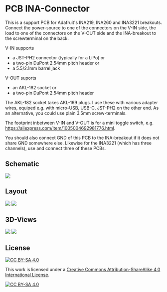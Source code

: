 PCB INA-Connector
=================

This is a support PCB for Adafruit's INA219, INA260 and INA3221
breakouts. Connect the power-source to one of the connectors
on the V-IN side, the load to one of the connectors on the V-OUT
side and the INA-breakout to the screwterminal on the back.

V-IN supports

  - a JST-PH2 connector (typically for a LiPo) or
  - a two-pin DuPont 2.54mm pitch header or
  - a 5.5/2.1mm barrel jack

V-OUT suports

  - an AKL-182 socket or
  - a two-pin DuPont 2.54mm pitch header
    
The AKL-182 socket takes AKL-169 plugs. I use these with various
adapter wires, equiped e.g. with micro-USB, USB-C, JST-PH2 on the
other end.
As an alternative, you could use plain 3.5mm screw-terminals.

The footprint inbetween V-IN and V-OUT is for a mini toggle
switch, e.g.
<https://aliexpress.com/item/1005004692981776.html>.

You should also connect GND of this PCB to the INA-breakout if it
does not share GND somewhere else. Likewise for the INA3221
(which has three channels), use and connect three of these
PCBs.


Schematic
---------

![](schematic.png)


Layout
------

![](pcb-layout-top.png)
![](pcb-layout-bot.png)


3D-Views
--------

![](pcb-3D-top.png)
![](pcb-3D-bot.png)



License
-------

[![CC BY-SA 4.0][cc-by-sa-shield]][cc-by-sa]

This work is licensed under a
[Creative Commons Attribution-ShareAlike 4.0 International
License][cc-by-sa].

[![CC BY-SA 4.0][cc-by-sa-image]][cc-by-sa]

[cc-by-sa]: http://creativecommons.org/licenses/by-sa/4.0/
[cc-by-sa-image]: https://licensebuttons.net/l/by-sa/4.0/88x31.png
[cc-by-sa-shield]:
https://img.shields.io/badge/License-CC%20BY--SA%204.0-lightgrey.svg
